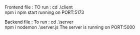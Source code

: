 Frontend file :
TO run : 
cd .\client\
npm i
npm start
running on PORT:5173

Backend file :
To run :
cd .\server\
npm i
nodemon .\server.js
The server is running on PORT:5000
